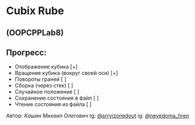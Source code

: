 # Cubix Rube
## (OOPCPPLab8)

## Прогресс:
- Отображение кубика [+]
- Вращение кубика (вокруг своей оси) [+]
- Повороты граней [ ]
- Сборка (через стек) [ ]
- Случайное положение [ ]
- Сохранение состояния в файл [ ]
- Чтение состояния из файла [ ]

Автор: *Кашин Михаил Олегович*
tg:  [@srryizonedout](https://t.me/srryizonedout)
ig:  [@nevedoma_hren](https://www.instagram.com/nevedoma_hren?igsh=d21xamt3ZG03czNx)
